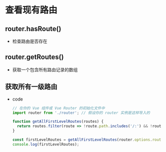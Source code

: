 # 查看现有路由

## router.hasRoute()

+ 检查路由是否存在

## router.getRoutes()

+ 获取一个包含所有路由记录的数组

## 获取所有一级路由

+ code

  ```js
  // 在你的 Vue 组件或 Vue Router 的初始化文件中
  import router from './router'; // 假设你的 router 实例是这样导入的

  function getAllFirstLevelRoutes(routes) {
    return routes.filter(route => !route.path.includes('/:') && !route.path.includes('*'));
  }

  const firstLevelRoutes = getAllFirstLevelRoutes(router.options.routes);
  console.log(firstLevelRoutes);
  ```
